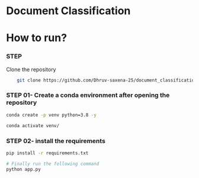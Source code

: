 # Document Classification 

# How to run?
### STEP

Clone the repository

```bash
    git clone https://github.com/Dhruv-saxena-25/document_classification
```
### STEP 01- Create a conda environment after opening the repository

```bash
conda create -p venv python=3.8 -y
```

```bash
conda activate venv/
```


### STEP 02- install the requirements
```bash
pip install -r requirements.txt
```



```bash
# Finally run the following command
python app.py
```

